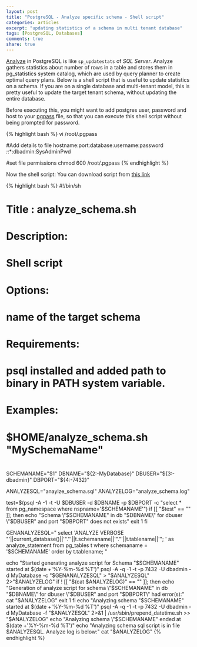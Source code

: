 ```yaml
---
layout: post
title: "PostgreSQL - Analyze specific schema - Shell script"
categories: articles
excerpt: "updating statistics of a schema in multi tenant database"
tags: [PostgreSQL, Databases]
comments: true
share: true
---
```


[Analyze](http://www.postgresql.org/docs/9.1/static/sql-analyze.html) in PostgreSQL is like `sp_updatestats` of *SQL Server*. Analyze gathers statistics about number of rows in a table and stores them in pg_statistics system catalog, which are used by query planner to create optimal query plans. Below is a shell script that is useful to update statistics on a schema. If you are on a single database and multi-tenant model, this is pretty useful to update the target tenant schema, without updating the entire database. 

Before executing this, you might want to add postgres user, password and host to your [pgpass](http://www.postgresql.org/docs/9.1/static/libpq-pgpass.html) file, so that you can execute this shell script without being prompted for password. 

{% highlight bash %}
vi /root/.pgpass 
 
#Add details to file hostname:port:database:username:password
*:*:*:dbadmin:SysAdminPwd
 
#set file permissions
chmod 600 /root/.pgpass
{% endhighlight %}

Now the shell script: You can download script from [this link](https://www.dropbox.com/s/d00rfkkxzmyrvbl/analyze_schema.sh)

{% highlight bash %}
#!/bin/sh 
# 
# 
# Title    : analyze_schema.sh 
# Description:   
#  Shell script  
#   
# Options: 
#  name of the target schema 
# 
# Requirements: 
#  psql installed and added path to binary in PATH system variable.  
#   
# Examples: 
# $HOME/analyze_schema.sh "MySchemaName" 
# 
  
SCHEMANAME="$1"
DBNAME="${2:-MyDatabase}"
DBUSER="${3:-dbadmin}"
DBPORT="${4:-7432}"
   
ANALYZESQL="anaylze_schema.sql"
ANALYZELOG="analyze_schema.log"
  
test=$(psql -A -1 -t -U $DBUSER -d $DBNAME -p $DBPORT -c "select * from pg_namespace where nspname='$SCHEMANAME'") 
if [[ "$test" == "" ]]; then
  echo "Schema \"$SCHEMANAME\" in db \"$DBNAME\" for dbuser \"$DBUSER\" and port \"$DBPORT\" does not exists"
  exit 1 
fi
  
GENANALYZESQL=" 
select 'ANALYZE VERBOSE \"'||current_database()||'\".\"'||t.schemaname||'\".\"'||t.tablename||'\"; ' as analyze_statement 
from pg_tables t 
where schemaname = '$SCHEMANAME'
order by t.tablename; 
" 
  
echo "Started generating analyze script for Schema \"$SCHEMANAME\" started at $(date +'%Y-%m-%d %T')"
psql -A -q -1 -t -p 7432 -U dbadmin -d MyDatabase -c "$GENANALYZESQL" > "$ANALYZESQL" 2>"$ANALYZELOG"
if ! [[ "$(cat $ANALYZELOG)" == "" ]]; then
  echo "Generation of analyze script for schema \"$SCHEMANAME\" in db \"$DBNAME\" for dbuser \"$DBUSER\" and port \"$DBPORT\" had error(s):"
  cat "$ANALYZELOG"
  exit 1 
fi
echo "Analyzing schema \"$SCHEMANAME\" started at $(date +'%Y-%m-%d %T')"
psql -A -q -1 -t -p 7432 -U dbadmin -d MyDatabase -f "$ANALYZESQL" 2>&1 | /usr/sbin/prepend_datetime.sh >> "$ANALYZELOG"
echo "Analyzing schema \"$SCHEMANAME\" ended at $(date +'%Y-%m-%d %T')"
echo "Analyzing schema sql script is in file $ANALYZESQL. Analyze log is below:"
cat "$ANALYZELOG"
{% endhighlight %}

